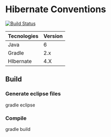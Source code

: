 # Hibernate Conventions

[![Build Status](https://api.shippable.com/projects/53f5df9099773f36023f9a12/badge/master)](https://www.shippable.com/projects/53f5df9099773f36023f9a12)

Tecnologies       | Version
------------------|--------------------
Java              | 6
Gradle            | 2.x
HIbernate         | 4.X
    
## Build
    
### Generate eclipse files

  gradle eclipse

### Compile

  gradle build